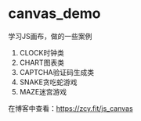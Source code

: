# canvas_demo
学习JS画布，做的一些案例

1. CLOCK时钟类
2. CHART图表类
3. CAPTCHA验证码生成类
4. SNAKE贪吃蛇游戏
5. MAZE迷宫游戏

在博客中查看：https://zcy.fit/js_canvas
